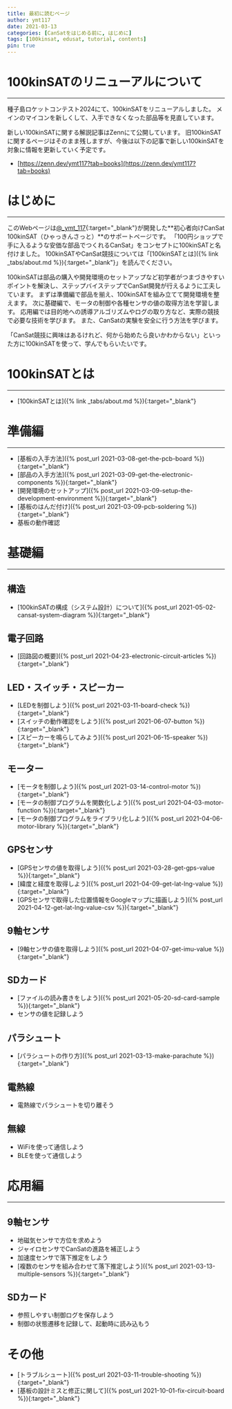 ```yaml
---
title: 最初に読むページ
author: ymt117
date: 2021-03-13
categories: [CanSatをはじめる前に, はじめに]
tags: [100kinsat, edusat, tutorial, contents]
pin: true
---
```


<style>
.post-content h2::before {
  font-family: "Font Awesome 5 Free";
  font-weight: 900;
  color: #a9a9a9;
  content: '\f135\0020\0020'; /* https://fontawesome.com/icons/rocket?style=solid */
}
</style>

# 100kinSATのリニューアルについて
---

種子島ロケットコンテスト2024にて、100kinSATをリニューアルしました。
メインのマイコンを新しくして、入手できなくなった部品等を見直しています。

新しい100kinSATに関する解説記事はZennにて公開しています。
旧100kinSATに関するページはそのまま残しますが、今後は以下の記事で新しい100kinSATを対象に情報を更新していく予定です。

- [https://zenn.dev/ymt117?tab=books](https://zenn.dev/ymt117?tab=books)

# はじめに
---

このWebページは[@_ymt_117](https://twitter.com/_ymt_117){:target="_blank"}が開発した**初心者向けCanSat 100kinSAT（ひゃっきんさっと）**のサポートページです。
「100円ショップで手に入るような安価な部品でつくれるCanSat」をコンセプトに100kinSATと名付けました。
100kinSATやCanSat競技については「[100kinSATとは]({% link _tabs/about.md %}){:target="_blank"}」を読んでください。

100kinSATは部品の購入や開発環境のセットアップなど初学者がつまづきやすいポイントを解決し、ステップバイステップでCanSat開発が行えるように工夫しています。
まずは準備編で部品を揃え、100kinSATを組み立てて開発環境を整えます。
次に基礎編で、モータの制御や各種センサの値の取得方法を学習します。
応用編では目的地への誘導アルゴリズムやログの取り方など、実際の競技で必要な技術を学びます。
また、CanSatの実験を安全に行う方法を学びます。

「CanSat競技に興味はあるけれど、何から始めたら良いかわからない」といった方に100kinSATを使って、学んでもらいたいです。

# 100kinSATとは
---

- [100kinSATとは]({% link _tabs/about.md %}){:target="_blank"}

# 準備編
---

- [基板の入手方法]({% post_url 2021-03-08-get-the-pcb-board %}){:target="_blank"}
- [部品の入手方法]({% post_url 2021-03-09-get-the-electronic-components %}){:target="_blank"}
- [開発環境のセットアップ]({% post_url 2021-03-09-setup-the-development-environment %}){:target="_blank"}
- [基板のはんだ付け]({% post_url 2021-03-09-pcb-soldering %}){:target="_blank"}
- 基板の動作確認

# 基礎編
---

## 構造

- [100kinSATの構成（システム設計）について]({% post_url 2021-05-02-cansat-system-diagram %}){:target="_blank"}

## 電子回路
- [回路図の概要]({% post_url 2021-04-23-electronic-circuit-articles %}){:target="_blank"}

## LED・スイッチ・スピーカー

- [LEDを制御しよう]({% post_url 2021-03-11-board-check %}){:target="_blank"}
- [スイッチの動作確認をしよう]({% post_url 2021-06-07-button %}){:target="_blank"}
- [スピーカーを鳴らしてみよう]({% post_url 2021-06-15-speaker %}){:target="_blank"}

## モーター

- [モータを制御しよう]({% post_url 2021-03-14-control-motor %}){:target="_blank"}
- [モータの制御プログラムを関数化しよう]({% post_url 2021-04-03-motor-function %}){:target="_blank"}
- [モータの制御プログラムをライブラリ化しよう]({% post_url 2021-04-06-motor-library %}){:target="_blank"}

## GPSセンサ

- [GPSセンサの値を取得しよう]({% post_url 2021-03-28-get-gps-value %}){:target="_blank"}
- [緯度と経度を取得しよう]({% post_url 2021-04-09-get-lat-lng-value %}){:target="_blank"}
- [GPSセンサで取得した位置情報をGoogleマップに描画しよう]({% post_url 2021-04-12-get-lat-lng-value-csv %}){:target="_blank"}

## 9軸センサ

- [9軸センサの値を取得しよう]({% post_url 2021-04-07-get-imu-value %}){:target="_blank"}

## SDカード

- [ファイルの読み書きをしよう]({% post_url 2021-05-20-sd-card-sample %}){:target="_blank"}
- センサの値を記録しよう

## パラシュート

- [パラシュートの作り方]({% post_url 2021-03-13-make-parachute %}){:target="_blank"}

## 電熱線

- 電熱線でパラシュートを切り離そう

## 無線

- WiFiを使って通信しよう
- BLEを使って通信しよう

# 応用編
---

## 9軸センサ

- 地磁気センサで方位を求めよう
- ジャイロセンサでCanSatの進路を補正しよう
- 加速度センサで落下推定をしよう
- [複数のセンサを組み合わせて落下推定しよう]({% post_url 2021-03-13-multiple-sensors %}){:target="_blank"}

## SDカード

- 参照しやすい制御ログを保存しよう
- 制御の状態遷移を記録して、起動時に読み込もう

# その他

- [トラブルシュート]({% post_url 2021-03-11-trouble-shooting %}){:target="_blank"}
- [基板の設計ミスと修正に関して]({% post_url 2021-10-01-fix-circuit-board %}){:target="_blank"}
